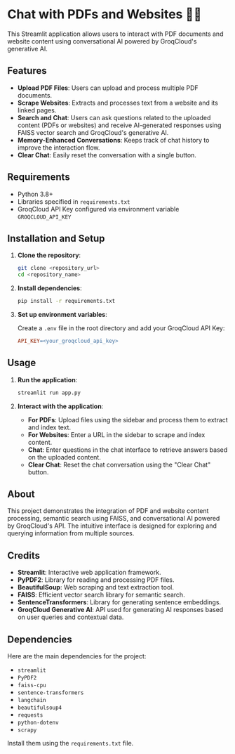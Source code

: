 # Chat with PDFs and Websites 👨‍🔧

This Streamlit application allows users to interact with PDF documents and website content using conversational AI powered by GroqCloud's generative AI.

## Features

- **Upload PDF Files**: Users can upload and process multiple PDF documents.
- **Scrape Websites**: Extracts and processes text from a website and its linked pages.
- **Search and Chat**: Users can ask questions related to the uploaded content (PDFs or websites) and receive AI-generated responses using FAISS vector search and GroqCloud's generative AI.
- **Memory-Enhanced Conversations**: Keeps track of chat history to improve the interaction flow.
- **Clear Chat**: Easily reset the conversation with a single button.

## Requirements

- Python 3.8+
- Libraries specified in `requirements.txt`
- GroqCloud API Key configured via environment variable `GROQCLOUD_API_KEY`

## Installation and Setup

1. **Clone the repository**:

    ```bash
    git clone <repository_url>
    cd <repository_name>
    ```

2. **Install dependencies**:

    ```bash
    pip install -r requirements.txt
    ```

3. **Set up environment variables**:

    Create a `.env` file in the root directory and add your GroqCloud API Key:

    ```makefile
    API_KEY=<your_groqcloud_api_key>
    ```

## Usage

1. **Run the application**:

    ```bash
    streamlit run app.py
    ```

2. **Interact with the application**:

    - **For PDFs**: Upload files using the sidebar and process them to extract and index text.
    - **For Websites**: Enter a URL in the sidebar to scrape and index content.
    - **Chat**: Enter questions in the chat interface to retrieve answers based on the uploaded content.
    - **Clear Chat**: Reset the chat conversation using the "Clear Chat" button.

## About

This project demonstrates the integration of PDF and website content processing, semantic search using FAISS, and conversational AI powered by GroqCloud's API. The intuitive interface is designed for exploring and querying information from multiple sources.

## Credits

- **Streamlit**: Interactive web application framework.
- **PyPDF2**: Library for reading and processing PDF files.
- **BeautifulSoup**: Web scraping and text extraction tool.
- **FAISS**: Efficient vector search library for semantic search.
- **SentenceTransformers**: Library for generating sentence embeddings.
- **GroqCloud Generative AI**: API used for generating AI responses based on user queries and contextual data.

## Dependencies

Here are the main dependencies for the project:

- `streamlit`
- `PyPDF2`
- `faiss-cpu`
- `sentence-transformers`
- `langchain`
- `beautifulsoup4`
- `requests`
- `python-dotenv`
- `scrapy`

Install them using the `requirements.txt` file.
